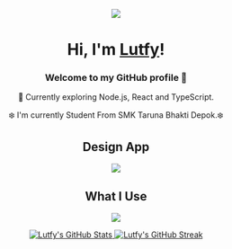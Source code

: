 <p align="center">
  <a href="https://ryuki-02.vercel.app/" target="_blank">
    <img src="https://media1.tenor.com/m/hEdKdZhAWF4AAAAC/persona-5.gif">
  </a>
</p>

<h1 align="center">Hi, I'm <a href="#">Lutfy</a>!</h1>
<p align="center">
  </a>
</p>
<h3 align="center">Welcome to my GitHub profile 👋</h3>
<p align="center">📌 Currently exploring Node.js, React and TypeScript.</p>
<p align="center">❄️ I'm currently Student From SMK Taruna Bhakti Depok.❄️</p>


<div align="center">
  <h2>Design App</h2>
  <a href="https://skillicons.dev">
    <img src="https://skillicons.dev/icons?i=figma,ai,ps" />
  </a>
</div>

<div align="center">
  <h2>What I Use</h2>
  <a href="https://skillicons.dev">
    <img src="https://skillicons.dev/icons?i=astro,nextjs,react,ts,tailwind,html,css,js" />
  </a>
</div>

<p align="center">
  <a href="https://github.com/LutfyVX">
    <img src="https://github-readme-stats.vercel.app/api?username=LutfyVX&hide_border=true&show_icons=true" alt="Lutfy's GitHub Stats">
  </a>
  <a href="https://github.com/LutfyVX">
    <img src="https://github-readme-streak-stats.herokuapp.com?user=LutfyVX&hide_border=true&theme=iceberg" alt="Lutfy's GitHub Streak">
  </a>
</p>




